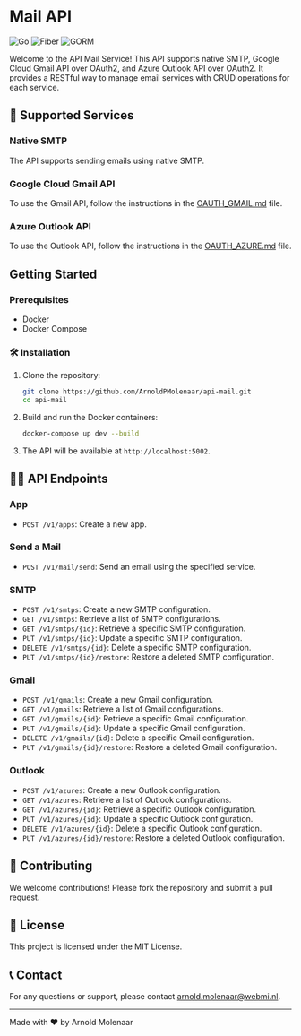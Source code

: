 # Mail API

![Go](https://img.shields.io/badge/Go-1.23-blue)
![Fiber](https://img.shields.io/badge/Fiber-2.0-green)
![GORM](https://img.shields.io/badge/GORM-1.25-orange)

Welcome to the API Mail Service! This API supports native SMTP, Google Cloud Gmail API over OAuth2, and Azure Outlook API over OAuth2. It provides a RESTful way to manage email services with CRUD operations for each service.

## 🚀 Supported Services
### Native SMTP
The API supports sending emails using native SMTP.

### Google Cloud Gmail API
To use the Gmail API, follow the instructions in the [OAUTH_GMAIL.md](docs/OAUTH_GMAIL.md) file.

### Azure Outlook API
To use the Outlook API, follow the instructions in the [OAUTH_AZURE.md](docs/OAUTH_AZURE.md) file.

## Getting Started

### Prerequisites

- Docker
- Docker Compose

### 🛠️ Installation

1. Clone the repository:

    ```bash
    git clone https://github.com/ArnoldPMolenaar/api-mail.git
    cd api-mail
    ```

2. Build and run the Docker containers:

    ```bash
    docker-compose up dev --build
    ```

3. The API will be available at `http://localhost:5002`.

## 🧑‍💻 API Endpoints

### App
- `POST /v1/apps`: Create a new app.

### Send a Mail
- `POST /v1/mail/send`: Send an email using the specified service.

### SMTP
- `POST /v1/smtps`: Create a new SMTP configuration.
- `GET /v1/smtps`: Retrieve a list of SMTP configurations.
- `GET /v1/smtps/{id}`: Retrieve a specific SMTP configuration.
- `PUT /v1/smtps/{id}`: Update a specific SMTP configuration.
- `DELETE /v1/smtps/{id}`: Delete a specific SMTP configuration.
- `PUT /v1/smtps/{id}/restore`: Restore a deleted SMTP configuration.

### Gmail
- `POST /v1/gmails`: Create a new Gmail configuration.
- `GET /v1/gmails`: Retrieve a list of Gmail configurations.
- `GET /v1/gmails/{id}`: Retrieve a specific Gmail configuration.
- `PUT /v1/gmails/{id}`: Update a specific Gmail configuration.
- `DELETE /v1/gmails/{id}`: Delete a specific Gmail configuration.
- `PUT /v1/gmails/{id}/restore`: Restore a deleted Gmail configuration.

### Outlook
- `POST /v1/azures`: Create a new Outlook configuration.
- `GET /v1/azures`: Retrieve a list of Outlook configurations.
- `GET /v1/azures/{id}`: Retrieve a specific Outlook configuration.
- `PUT /v1/azures/{id}`: Update a specific Outlook configuration.
- `DELETE /v1/azures/{id}`: Delete a specific Outlook configuration.
- `PUT /v1/azures/{id}/restore`: Restore a deleted Outlook configuration.

## 🤝 Contributing
We welcome contributions! Please fork the repository and submit a pull request.

## 📝 License

This project is licensed under the MIT License.

## 📞 Contact

For any questions or support, please contact [arnold.molenaar@webmi.nl](mailto:arnold.molenaar@webmi.nl).
<hr></hr> Made with ❤️ by Arnold Molenaar